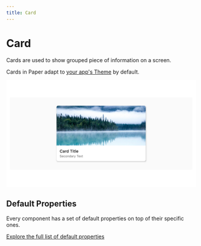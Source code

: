 ```yaml
---
title: Card
---
```

# Card

Cards are used to show grouped piece of information on a screen.

Cards in Paper adapt to [your app's Theme](/building/theming) by default.

![card.png](/assets/card.png)


## Default Properties

Every component has a set of default properties on top of their specific ones.

[Explore the full list of default properties](/components)